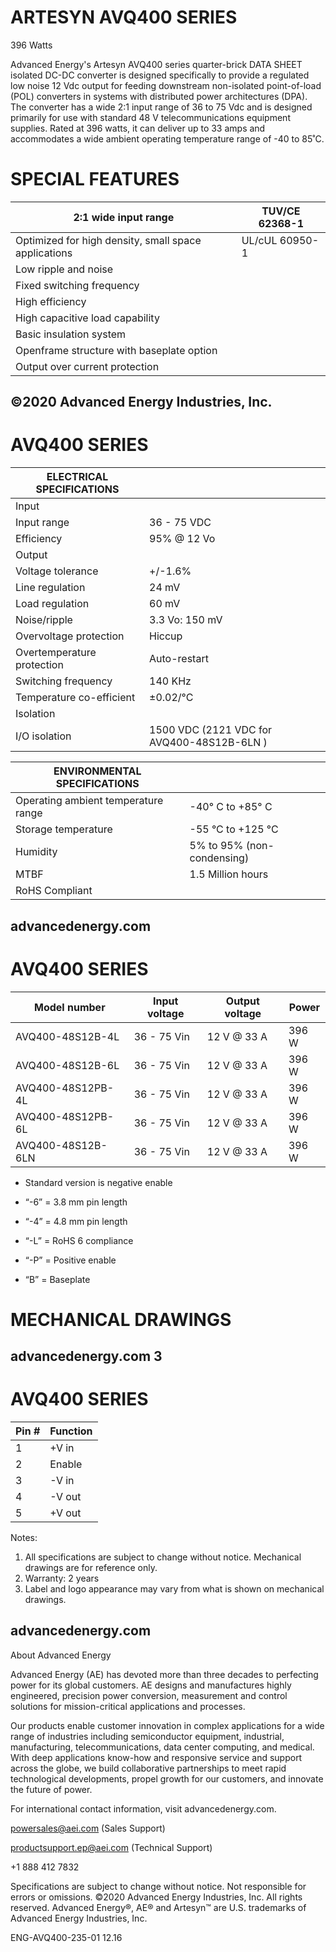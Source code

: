 # ARTESYN AVQ400 SERIES

396 Watts

Advanced Energy's Artesyn AVQ400 series quarter-brick DATA SHEET isolated DC-DC converter is designed specifically to provide a regulated low noise 12 Vdc output for feeding downstream non-isolated point-of-load (POL) converters in systems with distributed power architectures (DPA). The converter has a wide 2:1 input range of 36 to 75 Vdc and is designed primarily for use with standard 48 V telecommunications equipment supplies. Rated at 396 watts, it can deliver up to 33 amps and accommodates a wide ambient operating temperature range of -40 to 85˚C.

# SPECIAL FEATURES

|2:1 wide input range|TUV/CE 62368-1|
|---|---|
|Optimized for high density, small space applications|UL/cUL 60950-1|
|Low ripple and noise| |
|Fixed switching frequency| |
|High efficiency| |
|High capacitive load capability| |
|Basic insulation system| |
|Openframe structure with baseplate option| |
|Output over current protection| |

©2020 Advanced Energy Industries, Inc.
---
# AVQ400 SERIES

|ELECTRICAL SPECIFICATIONS| |
|---|---|
|Input| |
|Input range|36 - 75 VDC|
|Efficiency|95% @ 12 Vo|
|Output| |
|Voltage tolerance|+/-1.6%|
|Line regulation|24 mV|
|Load regulation|60 mV|
|Noise/ripple|3.3 Vo: 150 mV|
|Overvoltage protection|Hiccup|
|Overtemperature protection|Auto-restart|
|Switching frequency|140 KHz|
|Temperature co-efficient|±0.02/°C|
|Isolation| |
|I/O isolation|1500 VDC (2121 VDC for AVQ400-48S12B-6LN )|

|ENVIRONMENTAL SPECIFICATIONS| |
|---|---|
|Operating ambient temperature range|-40° C to +85° C|
|Storage temperature|-55 °C to +125 °C|
|Humidity|5% to 95% (non-condensing)|
|MTBF|1.5 Million hours|
|RoHS Compliant| |

advancedenergy.com
---
# AVQ400 SERIES

|Model number|Input voltage|Output voltage|Power|
|---|---|---|---|
|AVQ400-48S12B-4L|36 - 75 Vin|12 V @ 33 A|396 W|
|AVQ400-48S12B-6L|36 - 75 Vin|12 V @ 33 A|396 W|
|AVQ400-48S12PB-4L|36 - 75 Vin|12 V @ 33 A|396 W|
|AVQ400-48S12PB-6L|36 - 75 Vin|12 V @ 33 A|396 W|
|AVQ400-48S12B-6LN|36 - 75 Vin|12 V @ 33 A|396 W|

- Standard version is negative enable

- “-6” = 3.8 mm pin length

- “-4” = 4.8 mm pin length

- “-L” = RoHS 6 compliance

- “-P” = Positive enable

- “B” = Baseplate

# MECHANICAL DRAWINGS

advancedenergy.com      3
---
# AVQ400 SERIES

|Pin #|Function|
|---|---|
|1|+V in|
|2|Enable|
|3|-V in|
|4|-V out|
|5|+V out|

Notes:

1. All specifications are subject to change without notice. Mechanical drawings are for reference only.
2. Warranty: 2 years
3. Label and logo appearance may vary from what is shown on mechanical drawings.

advancedenergy.com
---
About Advanced Energy

Advanced Energy (AE) has devoted more than three decades to perfecting power for its global customers. AE designs and manufactures highly engineered, precision power conversion, measurement and control solutions for mission-critical applications and processes.

Our products enable customer innovation in complex applications for a wide range of industries including semiconductor equipment, industrial, manufacturing, telecommunications, data center computing, and medical. With deep applications know-how and responsive service and support across the globe, we build collaborative partnerships to meet rapid technological developments, propel growth for our customers, and innovate the future of power.

For international contact information, visit advancedenergy.com.

powersales@aei.com (Sales Support)

productsupport.ep@aei.com (Technical Support)

+1 888 412 7832

Specifications are subject to change without notice. Not responsible for errors or omissions. ©2020 Advanced Energy Industries, Inc. All rights reserved. Advanced Energy®, AE® and Artesyn™ are U.S. trademarks of Advanced Energy Industries, Inc.

ENG-AVQ400-235-01 12.16